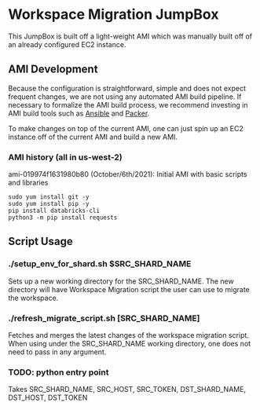# Workspace Migration JumpBox

This JumpBox is built off a light-weight AMI which was manually built off of an already configured EC2 instance. 

## AMI Development

Because the configuration is straightforward, simple and does not expect frequent changes, we are not using any automated AMI build pipeline.
If necessary to formalize the AMI build process, we recommend investing in AMI build tools such as [Ansible](https://docs.ansible.com/ansible/latest/collections/amazon/aws/ec2_ami_module.html) and [Packer](https://learn.hashicorp.com/tutorials/packer/aws-get-started-build-image?in=packer/aws-get-started).

To make changes on top of the current AMI, one can just spin up an EC2 instance off of the current AMI and build a new AMI.


###  AMI history (all in us-west-2)
ami-019974f1631980b80 (October/6th/2021): Initial AMI with basic scripts and libraries
```
sudo yum install git -y
sudo yum install pip -y
pip install databricks-cli
python3 -m pip install requests
```


## Script Usage

### ./setup_env_for_shard.sh $SRC_SHARD_NAME
Sets up a new working directory for the SRC_SHARD_NAME. The new directory will have Workspace Migration script the user can use to migrate the workspace.


### ./refresh_migrate_script.sh [SRC_SHARD_NAME]
Fetches and merges the latest changes of the workspace migration script. 
When using under the SRC_SHARD_NAME working directory, one does not need to pass in any argument.

###  TODO: python entry point
Takes 
SRC_SHARD_NAME,  SRC_HOST,  SRC_TOKEN, 
DST_SHARD_NAME, DST_HOST, DST_TOKEN
